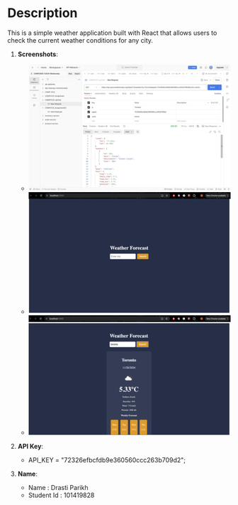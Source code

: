 
# Description
 This is a simple weather application built with React that allows users to check the current weather conditions for any city.
 
1. **Screenshots**: 
   - ![Postman Screenshot](Screenshots/Postman.png)
   - ![Weather Home Page](Screenshots/SS1.png)
   - ![Toronto Weather](Screenshots/SS2.png)


2. **API Key**: 
   - API_KEY = "72326efbcfdb9e360560ccc263b709d2";


3. **Name**:
   - Name : Drasti Parikh
   - Student Id : 101419828